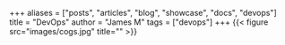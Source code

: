 +++
aliases = ["posts", "articles", "blog", "showcase", "docs", "devops"]
title = "DevOps"
author = "James M"
tags = ["devops"]
+++
{{< figure src="images/cogs.jpg" title="" >}}
